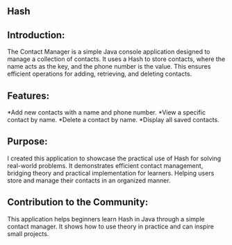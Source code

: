 ## Hash

## Introduction:
 The Contact Manager is a simple Java console application designed to manage a collection of contacts. It uses a Hash to store contacts, where the name acts as the key, and the phone number is the value. This ensures efficient operations for adding, retrieving, and deleting contacts.

## Features:
*Add new contacts with a name and phone number.
*View a specific contact by name.
*Delete a contact by name.
*Display all saved contacts.


## Purpose: 
I created this application to showcase the practical use of Hash for solving real-world problems. It demonstrates efficient contact management, bridging theory and practical implementation for learners.
Helping users store and manage their contacts in an organized manner.

## Contribution to the Community:
 This application helps beginners learn Hash in Java through a simple contact manager. It shows how to use theory in practice and can inspire small projects.

